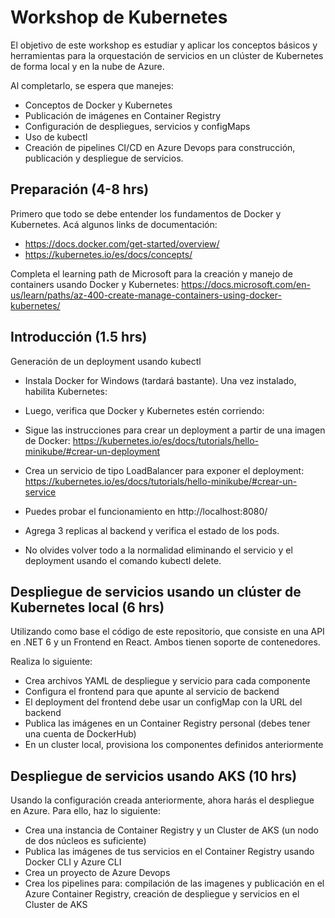 # Workshop de Kubernetes #
El objetivo de este workshop es estudiar y aplicar los conceptos básicos y herramientas para la orquestación de servicios en un clúster de Kubernetes de forma local y en la nube de Azure.

Al completarlo, se espera que manejes:
- Conceptos de Docker y Kubernetes
- Publicación de imágenes en Container Registry
- Configuración de despliegues, servicios y configMaps
- Uso de kubectl
- Creación de pipelines CI/CD en Azure Devops  para construcción, publicación y despliegue de servicios.

## Preparación (4-8 hrs) ##

Primero que todo se debe entender los fundamentos de Docker y Kubernetes. Acá algunos links de documentación:
- https://docs.docker.com/get-started/overview/
- https://kubernetes.io/es/docs/concepts/

Completa el learning path de Microsoft para la creación y manejo de containers usando Docker y Kubernetes:
https://docs.microsoft.com/en-us/learn/paths/az-400-create-manage-containers-using-docker-kubernetes/


## Introducción (1.5 hrs) ##

Generación de un deployment usando kubectl

- Instala Docker for Windows (tardará bastante). Una vez instalado, habilita Kubernetes:

- Luego, verifica que Docker y Kubernetes estén corriendo:


- Sigue las instrucciones para crear un deployment a partir de una imagen de Docker: https://kubernetes.io/es/docs/tutorials/hello-minikube/#crear-un-deployment
- Crea un servicio de tipo LoadBalancer para exponer el deployment: https://kubernetes.io/es/docs/tutorials/hello-minikube/#crear-un-service
- Puedes probar  el funcionamiento en http://localhost:8080/
- Agrega 3 replicas al backend y verifica el estado de los pods.
- No olvides volver todo a la normalidad eliminando el servicio y el deployment usando el comando kubectl delete.


## Despliegue de servicios usando un clúster de  Kubernetes local (6 hrs) ##


Utilizando como base el código de este repositorio, que consiste en una API en .NET 6 y un Frontend en React. Ambos tienen soporte de contenedores.

Realiza lo siguiente:
- Crea archivos YAML de despliegue y servicio para  cada componente
- Configura el frontend para que apunte al servicio de backend
- El deployment del frontend debe usar un configMap con la  URL del backend 
- Publica las imágenes en un Container Registry personal (debes tener una cuenta de DockerHub)
- En un cluster local, provisiona los componentes definidos anteriormente


## Despliegue de servicios usando AKS (10 hrs) ##

Usando la configuración creada anteriormente, ahora harás el despliegue en Azure. Para ello, haz lo siguiente:
- Crea una instancia de Container Registry y un Cluster de AKS (un nodo de dos núcleos es suficiente)
- Publica las imágenes de tus servicios en el Container Registry usando Docker CLI y Azure CLI
- Crea un proyecto de Azure Devops
- Crea los pipelines para: compilación de las imagenes y publicación en el Azure Container Registry, creación de despliegue y servicios en el Cluster de AKS
